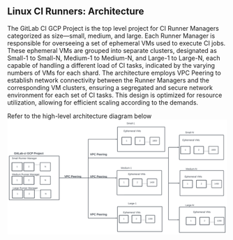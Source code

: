## Linux CI Runners: Architecture

The GitLab CI GCP Project is the top level project for CI Runner Managers categorized as size—small, medium, and large. Each Runner Manager is responsible for overseeing a set of ephemeral VMs used to execute CI jobs.
These ephemeral VMs are grouped into separate clusters, designated as Small-1 to Small-N, Medium-1 to Medium-N, and Large-1 to Large-N, each capable of handling a different load of CI tasks, indicated by the varying numbers of VMs for each shard.
The architecture employs VPC Peering to establish network connectivity between the Runner Managers and the corresponding VM clusters, ensuring a segregated and secure network environment for each set of CI tasks. This design is optimized for resource utilization, allowing for efficient scaling according to the demands.

Refer to the high-level architecture diagram below ![](architecture.png)
